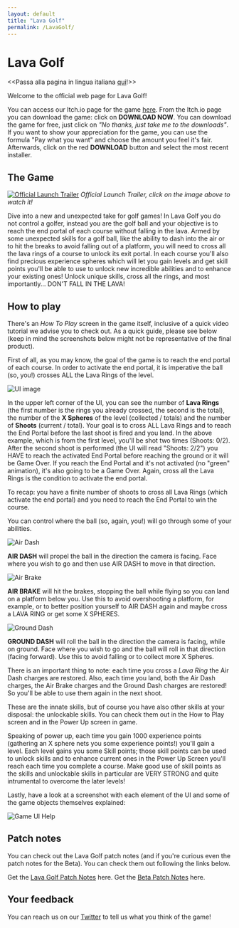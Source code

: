 ```yaml
---
layout: default
title: "Lava Golf"
permalink: /LavaGolf/
---
```

# Lava Golf
<<Passa alla pagina in lingua italiana [qui](https://artanisx.github.io/LavaGolf/italian)!>>

Welcome to the official web page for Lava Golf! 

You can access our Itch.io page for the game [here](https://artanisx.itch.io/lava-golf). 
From the Itch.io page you can download the game: click on **DOWNLOAD NOW**. You can download the game for free, just click on *"No thanks, just take me to the downloads"*. If you want to show your appreciation for the game, you can use the formula "Pay what you want" and choose the amount you feel it's fair. 
Afterwards, click on the red **DOWNLOAD** button and select the most recent installer.

## The Game

[![Official Launch Trailer](https://img.youtube.com/vi/4W2vSAgpPUw/0.jpg)](https://www.youtube.com/watch?v=4W2vSAgpPUw)
*Official Launch Trailer, click on the image above to watch it!*

Dive into a new and unexpected take for golf games! In Lava Golf you do not control a golfer, instead you are the golf ball and your objective is to reach the end portal of each course without falling in the lava.
Armed by some unexpected skills for a golf ball, like the ability to dash into the air or to hit the breaks to avoid falling out of a platform, you will need to cross all the lava rings of a course to unlock its exit portal. In each course you'll also find precious experience spheres which will let you gain levels and get skill points you'll be able to use to unlock new incredible abilities and to enhance your existing ones!
Unlock unique skills, cross all the rings, and most importantly... DON'T FALL IN THE LAVA!

## How to play
There's an *How To Play* screen in the game itself, inclusive of a quick video tutorial we advise you to check out.
As a quick guide, please see below (keep in mind the screenshots below might not be representative of the final product).

First of all, as you may know, the goal of the game is to reach the end portal of each course. In order to activate the end portal, it is imperative the ball (so, you!) crosses ALL the Lava Rings of the level. 

![UI image](https://artanisx.github.io/LavaGolf/images/Help.jpg)

In the upper left corner of the UI, you can see the number of **Lava Rings** (the first number is the rings you already crossed, the second is the total), the number of the **X Spheres** of the level (collected / totals) and the number of **Shoots** (current / total).
Your goal is to cross ALL Lava Rings and to reach the End Portal before the last shoot is fired and you land. 
In the above example, which is from the first level, you'll be shot two times (Shoots: 0/2). After the second shoot is performed (the UI will read "Shoots: 2/2") you HAVE to reach the activated End Portal before reaching the ground or it will be Game Over. If you reach the End Portal and it's not activated (no "green" animation), it's also going to be a Game Over. Again, cross all the Lava Rings is the condition to activate the end portal.

To recap: you have a finite number of shoots to cross all Lava Rings (which activate the end portal) and you need to reach the End Portal to win the course.

You can control where the ball (so, again, you!) will go through some of your abilities. 

![Air Dash](https://artanisx.github.io/LavaGolf/images/AirDash.png)

**AIR DASH** will propel the ball in the direction the camera is facing. Face where you wish to go and then use AIR DASH to move in that direction.

![Air Brake](https://artanisx.github.io/LavaGolf/images/AirBrake.png)

**AIR BRAKE** will hit the brakes, stopping the ball while flying so you can land on a platform below you. Use this to avoid overshooting a platform, for example, or to better position yourself to AIR DASH again and maybe cross a LAVA RING or get some X SPHERES.

![Ground Dash](https://artanisx.github.io/LavaGolf/images/GroundDash.png)

**GROUND DASH** will roll the ball in the direction the camera is facing, while on ground. Face where you wish to go and the ball will roll in that direction (facing forward). Use this to avoid falling or to collect more X Spheres.

There is an important thing to note: each time you cross a *Lava Ring* the Air Dash charges are restored. Also, each time you land, both the Air Dash charges, the Air Brake charges and the Ground Dash charges are restored! So you'll be able to use them again in the next shoot.

These are the innate skills, but of course you have also other skills at your disposal: the unlockable skills. You can check them out in the How to Play screen and in the Power Up screen in game.

Speaking of power up, each time you gain 1000 experience points (gathering an X sphere nets you some experience points!) you'll gain a level. Each level gains you some Skill points; those skill points can be used to unlock skills and to enhance current ones in the Power Up Screen you'll reach each time you complete a course. Make good use of skill points as the skills and unlockable skills in particular are VERY STRONG and quite intrumental to overcome the later levels!

Lastly, have a look at a screenshot with each element of the UI and some of the game objects themselves explained:

![Game UI Help](https://artanisx.github.io/LavaGolf/images/GameHelpUI.png)

## Patch notes
You can check out the Lava Golf patch notes (and if you're curious even the patch notes for the Beta). You can check them out following the links below.

 Get the [Lava Golf Patch Notes](https://artanisx.github.io/LavaGolf/release-patch-notes) here.
 Get the [Beta Patch Notes](https://artanisx.github.io/LavaGolf/beta-patch-notes) here.
 
## Your feedback
You can reach us on our [Twitter](https://twitter.com/GolfLava) to tell us what you think of the game!
